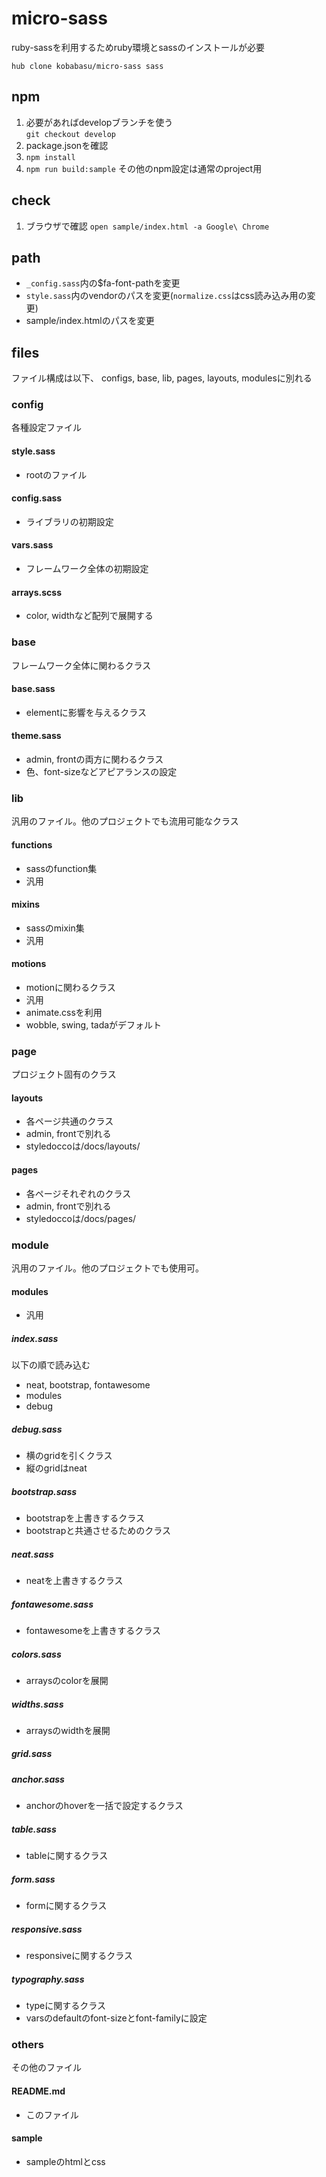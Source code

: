 # micro-sass
ruby-sassを利用するためruby環境とsassのインストールが必要

```
hub clone kobabasu/micro-sass sass
```

## npm
1. 必要があればdevelopブランチを使う  
   `git checkout develop`
1. package.jsonを確認  
1. `npm install`
1. `npm run build:sample` その他のnpm設定は通常のproject用

## check
1. ブラウザで確認
   `open sample/index.html -a Google\ Chrome`

## path
* `_config.sass`内の$fa-font-pathを変更
* `style.sass`内のvendorのパスを変更(`normalize.css`はcss読み込み用の変更)
* sample/index.htmlのパスを変更

## files
ファイル構成は以下、
configs, base, lib, pages, layouts, modulesに別れる

### config
各種設定ファイル

#### style.sass
* rootのファイル

#### config.sass
* ライブラリの初期設定 

#### vars.sass
* フレームワーク全体の初期設定

#### arrays.scss
* color, widthなど配列で展開する

### base
フレームワーク全体に関わるクラス

#### base.sass
* elementに影響を与えるクラス

#### theme.sass
* admin, frontの両方に関わるクラス
* 色、font-sizeなどアピアランスの設定

### lib
汎用のファイル。他のプロジェクトでも流用可能なクラス

#### functions
* sassのfunction集
* 汎用

#### mixins
* sassのmixin集
* 汎用

#### motions
* motionに関わるクラス
* 汎用
* animate.cssを利用
* wobble, swing, tadaがデフォルト

### page
プロジェクト固有のクラス

#### layouts
* 各ページ共通のクラス
* admin, frontで別れる
* styledoccoは/docs/layouts/

#### pages
* 各ページそれぞれのクラス
* admin, frontで別れる
* styledoccoは/docs/pages/

### module
汎用のファイル。他のプロジェクトでも使用可。  

#### modules
* 汎用

##### index.sass
以下の順で読み込む
* neat, bootstrap, fontawesome
* modules
* debug

##### debug.sass
* 横のgridを引くクラス
* 縦のgridはneat

##### bootstrap.sass
* bootstrapを上書きするクラス
* bootstrapと共通させるためのクラス

##### neat.sass
* neatを上書きするクラス

##### fontawesome.sass
* fontawesomeを上書きするクラス

##### colors.sass
* arraysのcolorを展開

##### widths.sass
* arraysのwidthを展開

##### grid.sass
##### anchor.sass
* anchorのhoverを一括で設定するクラス

##### table.sass
* tableに関するクラス

##### form.sass
* formに関するクラス

##### responsive.sass
* responsiveに関するクラス

##### typography.sass
* typeに関するクラス
* varsのdefaultのfont-sizeとfont-familyに設定

### others
その他のファイル

#### README.md
* このファイル

#### sample
* sampleのhtmlとcss
